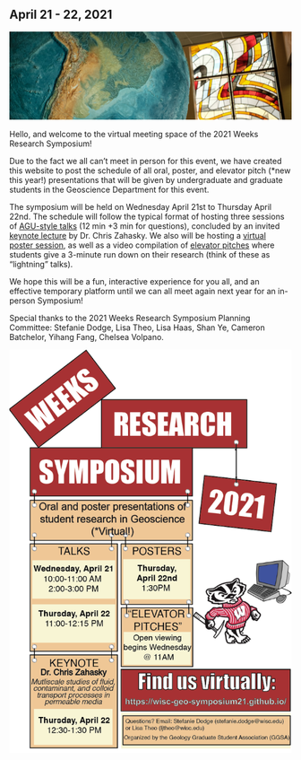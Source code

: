 ## April 21 - 22, 2021

![welcome_img](img/geo_img.jpg)

Hello, and welcome to the virtual meeting space of the 2021 Weeks Research Symposium!

Due to the fact we all can’t meet in person for this event, we have created this website to post the schedule of all oral, poster, and elevator pitch (*new this year!) presentations that will be given by undergraduate and graduate students in the Geoscience Department for this event.  

The symposium will be held on Wednesday April 21st to Thursday April 22nd. The schedule will follow the typical format of hosting three sessions of [AGU-style talks](https://wisc-geo-symposium21.github.io/pages/oral/oral_index) (12 min +3 min for questions), concluded by an invited [keynote lecture](https://wisc-geo-symposium21.github.io/pages/keynote) by Dr. Chris Zahasky. We also will be hosting a [virtual poster session](https://wisc-geo-symposium21.github.io/pages/poster/poster_index), as well as a video compilation of [elevator pitches](https://wisc-geo-symposium21.github.io/pages/elevator_pitch/elevator_pitch_index) where students give a 3-minute run down on their research (think of these as “lightning” talks).  

We hope this will be a fun, interactive experience for you all, and an effective temporary platform until we can all meet again next year for an in-person Symposium!  

Special thanks to the 2021 Weeks Research Symposium Planning Committee: Stefanie Dodge, Lisa Theo, Lisa Haas, Shan Ye, Cameron Batchelor, Yihang Fang, Chelsea Volpano.

![flyer](img/flyer.png)
